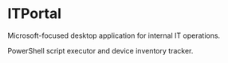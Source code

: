# ITPortal

Microsoft-focused desktop application for internal IT operations.

PowerShell script executor and device inventory tracker.
